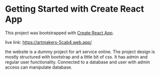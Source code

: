 # Getting Started with Create React App

This project was bootstrapped with [Create React App](https://github.com/facebook/create-react-app).

live link: https://artmakers-5cab4.web.app/

the website is a dummy project for art service online. 
The project design is mostly structured with bootstrap and a little bit of css. It has admin and regular user functionality. 
Connected to a database and user with admin access can manipulate database. 